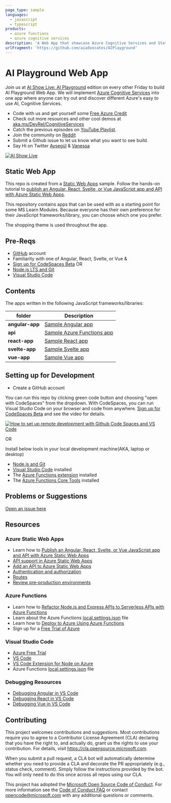 ```yaml
---
page_type: sample
languages:
  - javascript
  - typescript
products:
  - azure functions
  - azure cognitive services
description: 'A Web App that showcase Azure Cognitive Services and Static Web Apps.'
urlFragment: 'https://github.com/aiadvocates/AIPlayground'
---
```


# AI Playground Web App

Join us at [AI Show Live: AI Playground]() edition on every other Friday to build AI Playground Web App. We will implement [Azure Cognitive Services](https://docs.microsoft.com/azure/cognitive-services/what-are-cognitive-services?WT.mc_id=aiml-8567-ayyonet) into one app where anyone can try out and discover different Azure's easy to use AI, Cognitive Services. 

- Code with us and get yourself some [Free Azure Credit](https://aka.ms/CognitiveServicesFree)
- Check out more resources and other cool demos at [aka.ms/DevRel/CognitiveServices](https://www.microsoft.com/en-us/devrel/cognitiveservices/?WT.mc_id=aiml-8567-ayyonet)
- Catch the previous episodes on [YouTube Playlist](https://www.youtube.com/playlist?list=PLlrxD0HtieHinivDFATQd5qyjL6ijKHUF). 
- Join the community on [Reddit](https://www.reddit.com/r/Azure_AI_Cognitive/)
- Submit a Github issue to let us know what you want to see build. 
- Say Hi on Twitter [Ayşegül](https://twitter.com/AysSomething) & [Vanessa](https://twitter.com/vaness_diaz)

[![AI Show Live](http://img.youtube.com/vi/41TWuFLDUVQ/0.jpg)](https://youtu.be/41TWuFLDUVQ)

## Static Web App

This repo is created from a [Static Web Apps](https://docs.microsoft.com/azure/static-web-apps/?WT.mc_id=aiml-8567-ayyonet) sample. Follow the hands-on tutorial to [publish an Angular, React, Svelte, or Vue JavaScript app and API with Azure Static Web Apps](https://docs.microsoft.com/learn/modules/publish-app-service-static-web-app-api/?WT.mc_id=mslearn_staticwebapp-github-jopapa&WT.mc_id=aiml-8567-ayyonet).

This repository contains apps that can be used with as a starting point for some MS Learn Modules. Because everyone has their own preference for their JavaScript frameworks/library, you can choose which one you prefer.

The shopping theme is used throughout the app.

## Pre-Reqs

- [GitHub](https://github.com) account
- Familiarity with one of Angular, React, Svelte, or Vue
&
- [Sign up for CodeSpaces Beta](https://github.com/features/codespaces?WT.mc_id=aiml-8567-ayyonet)
OR
- [Node.js LTS and Git](https://nodejs.org/)
- [Visual Studio Code](https://code.visualstudio.com?WT.mc_id=aiml-8567-ayyonet)

## Contents

The apps written in the following JavaScript frameworks/libraries:

| folder          | Description                                                                                                                            |
| --------------- | -------------------------------------------------------------------------------------------------------------------------------------- |
| **angular-app** | [Sample Angular app](https://github.com/aiadvocates/AIPlayground/tree/main/angular-app?WT.mc_id=aiml-8567-ayyonet)                     |
| **api**         | [Sample Azure Functions app](https://github.com/aiadvocates/AIPlayground/tree/main/api?WT.mc_id=aiml-8567-ayyonet)                     |
| **react-app**   | [Sample React app](https://github.com/aiadvocates/AIPlayground/tree/main/react-app?WT.mc_id=aiml-8567-ayyonet)                         |
| **svelte-app**  | [Sample Svelte app](https://github.com/aiadvocates/AIPlayground/tree/main/svelte-app?WT.mc_id=aiml-8567-ayyonet)                       |
| **vue-app**     | [Sample Vue app](https://github.com/aiadvocates/AIPlayground/tree/main/vue-app?WT.mc_id=aiml-8567-ayyonet)                             |

## Setting up for Development

- Create a GitHub account

You can run this repo by clicking green code button and choosing "open with CodeSpaces" from the dropdown. With CodeSpaces, you can run Visual Studio Code on your browser and code from anywhere. [Sign up for CodeSpaces Beta](https://github.com/features/codespaces?WT.mc_id=aiml-8567-ayyonet) and see the video for details.

[![How to set up remote development with Github Code Spaces and VS Code](http://img.youtube.com/vi/ZWJglERhXLw/0.jpg)](https://youtu.be/ZWJglERhXLw)

OR 

Install below tools in your local development machine(AKA, laptop or desktop)

- [Node.js and Git](https://nodejs.org/)
- [Visual Studio Code](https://code.visualstudio.com/?WT.mc_id=mslearn_staticwebapp-github-jopapa&WT.mc_id=aiml-8567-ayyonet) installed
- The [Azure Functions extension](https://marketplace.visualstudio.com/items?itemName=ms-azuretools.vscode-azurefunctions?WT.mc_id=mslearn_staticwebapp-github-jopapa&WT.mc_id=aiml-8567-ayyonet) installed
- The [Azure Functions Core Tools](https://docs.microsoft.com/azure/azure-functions/functions-run-local?WT.mc_id=mslearn_staticwebapp-github-jopapa&WT.mc_id=aiml-8567-ayyonet) installed

## Problems or Suggestions

[Open an issue here](https://github.com/MicrosoftDocs/mslearn-staticwebapp/issues?WT.mc_id=aiml-8567-ayyonet)

## Resources

### Azure Static Web Apps

- Learn how to [Publish an Angular, React, Svelte, or Vue JavaScript app and API with Azure Static Web Apps](https://docs.microsoft.com/learn/modules/publish-app-service-static-web-app-api?wt.mc_id=mslearn_staticwebapp-github-jopapa&WT.mc_id=aiml-8567-ayyonet)
- [API support in Azure Static Web Apps](https://docs.microsoft.com/azure/static-web-apps/apis?wt.mc_id=mslearn_staticwebapp-github-jopapa&WT.mc_id=aiml-8567-ayyonet)
- [Add an API to Azure Static Web Apps](https://docs.microsoft.com/azure/static-web-apps/add-api?wt.mc_id=mslearn_staticwebapp-github-jopapa&WT.mc_id=aiml-8567-ayyonet)
- [Authentication and authorization](https://docs.microsoft.com/azure/static-web-apps/authentication-authorization?wt.mc_id=mslearn_staticwebapp-github-jopapa&WT.mc_id=aiml-8567-ayyonet)
- [Routes](https://docs.microsoft.com/azure/static-web-apps/routes?wt.mc_id=mslearn_staticwebapp-github-jopapa&WT.mc_id=aiml-8567-ayyonet)
- [Review pre-production environments](https://docs.microsoft.com/azure/static-web-apps/review-publish-pull-requests?wt.mc_id=mslearn_staticwebapp-github-jopapa&WT.mc_id=aiml-8567-ayyonet)

### Azure Functions

- Learn how to [Refactor Node.js and Express APIs to Serverless APIs with Azure Functions](https://docs.microsoft.com/learn/modules/shift-nodejs-express-apis-serverless/?wt.mc_id=mslearn_staticwebapp-github-jopapa&WT.mc_id=aiml-8567-ayyonet)
- Learn about the Azure Functions [local.settings.json](https://docs.microsoft.com/azure/azure-functions/functions-run-local#local-settings-file?wt.mc_id=mslearn_staticwebapp-github-jopapa&WT.mc_id=aiml-8567-ayyonet) file
- Learn how to [Deploy to Azure Using Azure Functions](https://code.visualstudio.com/tutorials/functions-extension/getting-started?wt.mc_id=mslearn_staticwebapp-github-jopapa&WT.mc_id=aiml-8567-ayyonet)
- Sign up for a [Free Trial of Azure](https://azure.microsoft.com/free/?wt.mc_id=mslearn_staticwebapp-github-jopapa&WT.mc_id=aiml-8567-ayyonet)

### Visual Studio Code

- [Azure Free Trial](https://azure.microsoft.com/free/?wt.mc_id=mslearn_staticwebapp-github-jopapa&WT.mc_id=aiml-8567-ayyonet)
- [VS Code](https://code.visualstudio.com?wt.mc_id=mslearn_staticwebapp-github-jopapa&WT.mc_id=aiml-8567-ayyonet)
- [VS Code Extension for Node on Azure](https://marketplace.visualstudio.com/items?itemName=ms-vscode.vscode-node-azure-pack&WT.mc_id=mslearn_staticwebapp-github-jopapa&WT.mc_id=aiml-8567-ayyonet)
- Azure Functions [local.settings.json](https://docs.microsoft.com/azure/azure-functions/functions-run-local#local-settings-file?WT.mc_id=mslearn_staticwebapp-github-jopapa&WT.mc_id=aiml-8567-ayyonet) file

### Debugging Resources

- [Debugging Angular in VS Code](https://code.visualstudio.com/docs/nodejs/angular-tutorial?wt.mc_id=mslearn_staticwebapp-github-jopapa&WT.mc_id=aiml-8567-ayyonet)
- [Debugging React in VS Code](https://code.visualstudio.com/docs/nodejs/reactjs-tutorial?wt.mc_id=mslearn_staticwebapp-github-jopapa&WT.mc_id=aiml-8567-ayyonet)
- [Debugging Vue in VS Code](https://code.visualstudio.com/docs/nodejs/vuejs-tutorial?wt.mc_id=mslearn_staticwebapp-github-jopapa&WT.mc_id=aiml-8567-ayyonet)

## Contributing

This project welcomes contributions and suggestions. Most contributions require you to agree to a
Contributor License Agreement (CLA) declaring that you have the right to, and actually do, grant us
the rights to use your contribution. For details, visit https://cla.opensource.microsoft.com.

When you submit a pull request, a CLA bot will automatically determine whether you need to provide
a CLA and decorate the PR appropriately (e.g., status check, comment). Simply follow the instructions
provided by the bot. You will only need to do this once across all repos using our CLA.

This project has adopted the [Microsoft Open Source Code of Conduct](https://opensource.microsoft.com/codeofconduct/?WT.mc_id=aiml-8567-ayyonet).
For more information see the [Code of Conduct FAQ](https://opensource.microsoft.com/codeofconduct/faq/?WT.mc_id=aiml-8567-ayyonet) or
contact [opencode@microsoft.com](mailto:opencode@microsoft.com) with any additional questions or comments.
